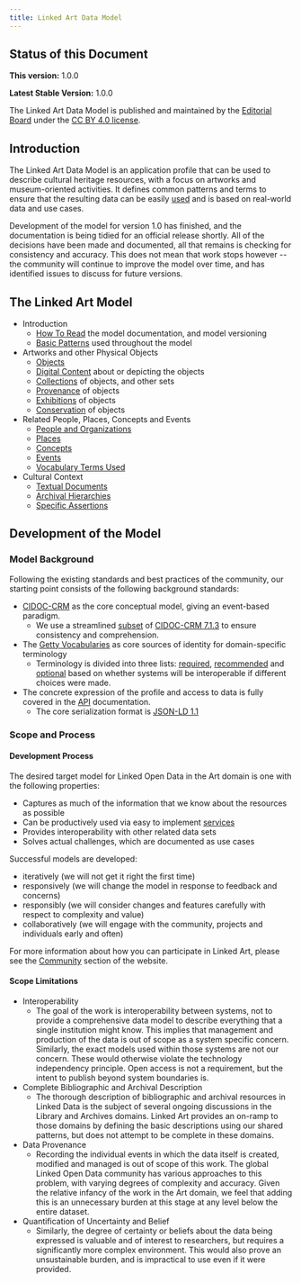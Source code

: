 ```yaml
---
title: Linked Art Data Model
---
```


## Status of this Document

**This version:** 1.0.0

**Latest Stable Version:** 1.0.0

The Linked Art Data Model is published and maintained by the [Editorial Board](../community/index.md#editorial-board) under the [CC BY 4.0 license](http://creativecommons.org/licenses/by/4.0/).

## Introduction

The Linked Art Data Model is an application profile that can be used to describe cultural heritage resources, with a focus on artworks and museum-oriented activities. It defines common patterns and terms to ensure that the resulting data can be easily [used](/loud/) and is based on real-world data and use cases.

Development of the model for version 1.0 has finished, and the documentation is being tidied for an official release shortly. All of the decisions have been made and documented, all that remains is checking for consistency and accuracy. This does not mean that work stops however -- the community will continue to improve the model over time, and has identified issues to discuss for future versions. 

## The Linked Art Model

* Introduction
    * [How To Read](intro/) the model documentation, and model versioning
    * [Basic Patterns](base/) used throughout the model
* Artworks and other Physical Objects
    * [Objects](object/) 
    * [Digital Content](digital/) about or depicting the objects
    * [Collections](collection/) of objects, and other sets
    * [Provenance](provenance/) of objects
    * [Exhibitions](exhibition/) of objects
    * [Conservation](conservation/) of objects
* Related People, Places, Concepts and Events
    * [People and Organizations](actor/)
    * [Places](place/)
    * [Concepts](concept/)
    * [Events](event/)
    * [Vocabulary Terms Used](vocab/)
* Cultural Context
    * [Textual Documents](document/) 
    * [Archival Hierarchies](archives/)
    * [Specific Assertions](assertion/)


## Development of the Model

### Model Background

Following the existing standards and best practices of the community, our starting point consists of the following background standards:

* [CIDOC-CRM](https://www.cidoc-crm.org/) as the core conceptual model, giving an event-based paradigm.
    * We use a streamlined [subset](profile/) of [CIDOC-CRM 7.1.3](https://www.cidoc-crm.org/Version/version-7.1.3) to ensure consistency and comprehension.
* The [Getty Vocabularies](http://vocab.getty.edu/) as core sources of identity for domain-specific terminology
    * Terminology is divided into three lists: [required](vocab/required/), [recommended](vocab/recommended/) and [optional](vocab/optional/) based on whether systems will be interoperable if different choices were made.
* The concrete expression of the profile and access to data is fully covered in the [API](/api/) documentation.
    * The core serialization format is [JSON-LD 1.1](https://w3.org/TR/json-ld11)


### Scope and Process

#### Development Process

The desired target model for Linked Open Data in the Art domain is one with the following properties:

* Captures as much of the information that we know about the resources as possible
* Can be productively used via easy to implement [services](/api/)
* Provides interoperability with other related data sets
* Solves actual challenges, which are documented as use cases

Successful models are developed:

* iteratively (we will not get it right the first time)
* responsively (we will change the model in response to feedback and concerns)
* responsibly (we will consider changes and features carefully with respect to complexity and value)
* collaboratively (we will engage with the community, projects and individuals early and often)

For more information about how you can participate in Linked Art, please see the [Community](/community/) section of the website.

#### Scope Limitations

* Interoperability
    * The goal of the work is interoperability between systems, not to provide a comprehensive data model to describe everything that a single institution might know. This implies that management and production of the data is out of scope as a system specific concern. Similarly, the exact models used within those systems are not our concern. These would otherwise violate the technology independency principle. Open access is not a requirement, but the intent to publish beyond system boundaries is.
* Complete Bibliographic and Archival Description
    * The thorough description of bibliographic and archival resources in Linked Data is the subject of several ongoing discussions in the Library and Archives domains. Linked Art provides an on-ramp to those domains by defining the basic descriptions using our shared patterns, but does not attempt to be complete in these domains.
* Data Provenance 
    * Recording the individual events in which the data itself is created, modified and managed is out of scope of this work. The global Linked Open Data community has various approaches to this problem, with varying degrees of complexity and accuracy. Given the relative infancy of the work in the Art domain, we feel that adding this is an unnecessary burden at this stage at any level below the entire dataset. 
* Quantification of Uncertainty and Belief
    * Similarly, the degree of certainty or beliefs about the data being expressed is valuable and of interest to researchers, but requires a significantly more complex environment. This would also prove an unsustainable burden, and is impractical to use even if it were provided.

